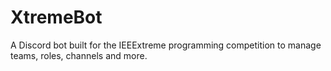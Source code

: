 # XtremeBot
A Discord bot built for the IEEExtreme programming competition to manage teams, roles, channels and more.
